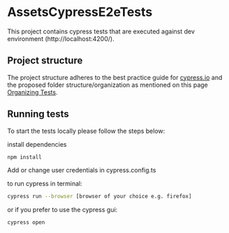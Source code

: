 # AssetsCypressE2eTests

This project contains cypress tests that are executed against dev environment (http://localhost:4200/).

## Project structure

The project structure adheres to the best practice guide for [cypress.io](https://www.cypress.io) and the
proposed folder structure/organization as mentioned on this
page [Organizing Tests](https://docs.cypress.io/guides/core-concepts/writing-and-organizing-tests).

## Running tests

To start the tests locally please follow the steps below:

install dependencies

```bash
npm install
```

Add or change  user credentials in cypress.config.ts

to run cypress in terminal:

```bash
cypress run --browser [browser of your choice e.g. firefox]
```

or if you prefer to use the cypress gui:

```bash
cypress open
```

